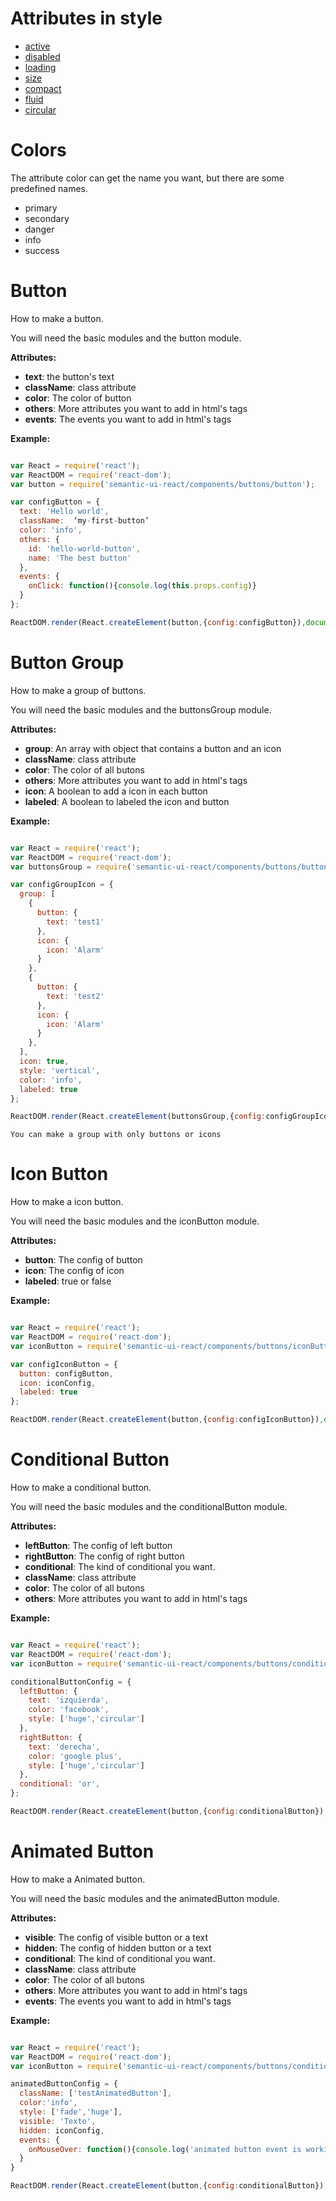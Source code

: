 # Attributes in style

* [active](http://semantic-ui.com/elements/button.html#active)
* [disabled](http://semantic-ui.com/elements/button.html#disabled)
* [loading](http://semantic-ui.com/elements/button.html#loading)
* [size](http://semantic-ui.com/elements/button.html#size)
* [compact](http://semantic-ui.com/elements/button.html#compact)
* [fluid](http://semantic-ui.com/elements/button.html#fluid)
* [circular](http://semantic-ui.com/elements/button.html#circular)

# Colors

The attribute color can get the name you want, but there are some predefined
names.

- primary
- secondary
- danger
- info
- success

# Button

How to make a button.

You will need the basic modules and the button module.

**Attributes:**

* **text**: the button's text
* **className**: class attribute
* **color**: The color of button
* **others**: More attributes you want to add in html's tags
* **events**: The events you want to add in html's tags

**Example:**

```javascript

var React = require('react');
var ReactDOM = require('react-dom');
var button = require('semantic-ui-react/components/buttons/button');

var configButton = {
  text: 'Hello world',
  className:  ‘my-first-button’
  color: 'info',
  others: {
    id: 'hello-world-button',
    name: 'The best button'
  },
  events: {
    onClick: function(){console.log(this.props.config)}
  }
};

ReactDOM.render(React.createElement(button,{config:configButton}),document.getElementById('test'));

```

# Button Group

How to make a group of buttons.

You will need the basic modules and the buttonsGroup module.

**Attributes:**

* **group**: An array with object that contains a button and an icon
* **className**: class attribute
* **color**: The color of all butons
* **others**: More attributes you want to add in html's tags
* **icon**: A boolean to add a icon in each button
* **labeled**: A boolean to labeled the icon and button

**Example:**

```javascript

var React = require('react');
var ReactDOM = require('react-dom');
var buttonsGroup = require('semantic-ui-react/components/buttons/buttonsGroup');

var configGroupIcon = {
  group: [
    {
      button: {
        text: 'test1'
      },
      icon: {
        icon: 'Alarm'
      }
    },
    {
      button: {
        text: 'test2'
      },
      icon: {
        icon: 'Alarm'
      }
    },
  ],
  icon: true,
  style: 'vertical',
  color: 'info',
  labeled: true
};

ReactDOM.render(React.createElement(buttonsGroup,{config:configGroupIcon}),document.getElementById('test'));

```
```You can make a group with only buttons or icons```

# Icon Button

How to make a icon button.

You will need the basic modules and the iconButton module.

**Attributes:**

* **button**: The config of button
* **icon**: The config of icon
* **labeled**: true or false

**Example:**

```javascript

var React = require('react');
var ReactDOM = require('react-dom');
var iconButton = require('semantic-ui-react/components/buttons/iconButton');

var configIconButton = {
  button: configButton,
  icon: iconConfig,
  labeled: true
};

ReactDOM.render(React.createElement(button,{config:configIconButton}),document.getElementById('test'));

```

# Conditional Button

How to make a conditional button.

You will need the basic modules and the conditionalButton module.

**Attributes:**

* **leftButton**: The config of left button
* **rightButton**: The config of right button
* **conditional**: The kind of conditional you want.
* **className**: class attribute
* **color**: The color of all butons
* **others**: More attributes you want to add in html's tags

**Example:**

```javascript

var React = require('react');
var ReactDOM = require('react-dom');
var iconButton = require('semantic-ui-react/components/buttons/conditionalButton');

conditionalButtonConfig = {
  leftButton: {
    text: 'izquierda',
    color: 'facebook',
    style: ['huge','circular']
  },
  rightButton: {
    text: 'derecha',
    color: 'google plus',
    style: ['huge','circular']
  },
  conditional: 'or',
};

ReactDOM.render(React.createElement(button,{config:conditionalButton}),document.getElementById('test'));

```

# Animated Button

How to make a Animated button.

You will need the basic modules and the animatedButton module.

**Attributes:**

* **visible**: The config of visible button or a text
* **hidden**: The config of hidden button or a text
* **conditional**: The kind of conditional you want.
* **className**: class attribute
* **color**: The color of all butons
* **others**: More attributes you want to add in html's tags
* **events**: The events you want to add in html's tags

**Example:**

```javascript

var React = require('react');
var ReactDOM = require('react-dom');
var iconButton = require('semantic-ui-react/components/buttons/conditionalButton');

animatedButtonConfig = {
  className: ['testAnimatedButton'],
  color:'info',
  style: ['fade','huge'],
  visible: 'Texto',
  hidden: iconConfig,
  events: {
    onMouseOver: function(){console.log('animated button event is working');}
  }
}

ReactDOM.render(React.createElement(button,{config:conditionalButton}),document.getElementById('test'));

```
